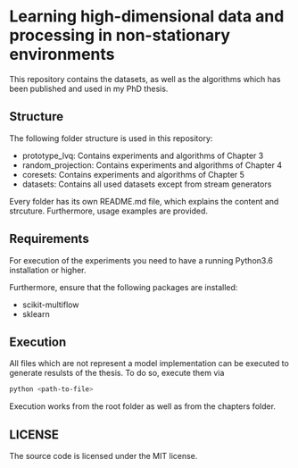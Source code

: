 # Learning high-dimensional data and processing in non-stationary environments
This repository contains the datasets, as well as the algorithms which has
been published and used in my PhD thesis.

## Structure
The following folder structure is used in this repository:

- prototype_lvq: Contains experiments and algorithms of Chapter 3
- random_projection: Contains experiments and algorithms of Chapter 4
- coresets: Contains experiments and algorithms of Chapter 5
- datasets: Contains all used datasets except from stream generators

Every folder has its own README.md file, which explains the content and strcuture.
Furthermore, usage examples are provided.

## Requirements
For execution of the experiments you need to have a running Python3.6 installation or higher.

Furthermore, ensure that the following packages are installed:

- scikit-multiflow
- sklearn

## Execution
All files which are not represent a model implementation can be executed to generate resulsts
of the thesis. To do so, execute them via

```bash
python <path-to-file>
```

Execution works from the root folder as well as from the chapters folder.

## LICENSE
The source code is licensed under the MIT license.